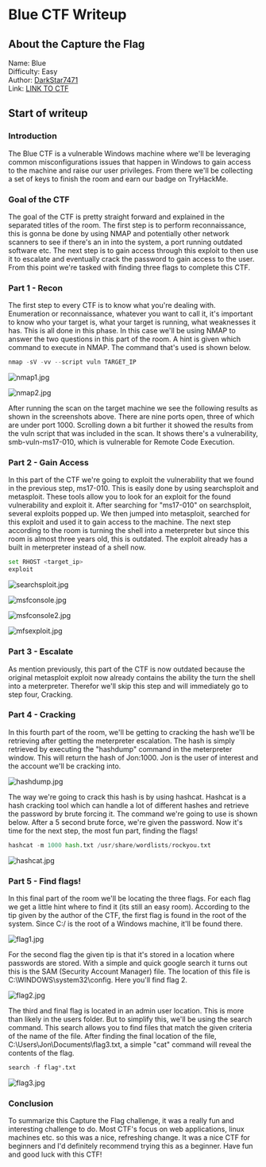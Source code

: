 # Blue CTF Writeup

## About the Capture the Flag 
Name: Blue\
Difficulty: Easy\
Author: [DarkStar7471](https://tryhackme.com/p/DarkStar7471)\
Link: [LINK TO CTF](https://tryhackme.com/room/blue)

## Start of writeup

### Introduction
The Blue CTF is a vulnerable Windows machine where we'll be leveraging common misconfigurations issues that happen in Windows to gain access to the machine and raise our user privileges. From there we'll be collecting a set of keys to finish the room and earn our badge on TryHackMe. 

### Goal of the CTF
The goal of the CTF is pretty straight forward and explained in the separated titles of the room. The first step is to perform reconnaissance, this is gonna be done by using NMAP and potentially other network scanners to see if there's an in into the system, a port running outdated software etc. The next step is to gain access through this exploit to then use it to escalate and eventually crack the password to gain access to the user. From this point we're tasked with finding three flags to complete this CTF.

### Part 1 - Recon
The first step to every CTF is to know what you're dealing with. Enumeration or reconnaissance, whatever you want to call it, it's important to know who your target is, what your target is running, what weaknesses it has. This is all done in this phase. In this case we'll be using NMAP to answer the two questions in this part of the room. A hint is given which command to execute in NMAP. The command that's used is shown below.

```python
nmap -sV -vv --script vuln TARGET_IP
```

![nmap1.jpg](./images/nmap1.jpg)

![nmap2.jpg](./images/nmap2.jpg)

After running the scan on the target machine we see the following results as shown in the screenshots above. There are nine ports open, three of which are under port 1000. Scrolling down a bit further it showed the results from the vuln script that was included in the scan. It shows there's a vulnerability, smb-vuln-ms17-010, which is vulnerable for Remote Code Execution.

### Part 2 - Gain Access
In this part of the CTF we're going to exploit the vulnerability that we found in the previous step, ms17-010. This is easily done by using searchsploit and metasploit. These tools allow you to look for an exploit for the found vulnerability and exploit it. After searching for "ms17-010" on searchsploit, several exploits popped up. We then jumped into metasploit, searched for this exploit and used it to gain access to the machine. The next step according to the room is turning the shell into a meterpreter but since this room is almost three years old, this is outdated. The exploit already has a built in meterpreter instead of a shell now.

```python
set RHOST <target_ip>
exploit
```

![searchsploit.jpg](./images/searchsploit.jpg)

![msfconsole.jpg](./images/mfsconsole.jpg)

![msfconsole2.jpg](./images/mfsconsole2.jpg)

![mfsexploit.jpg](./images/mfsexploit.jpg)

### Part 3 - Escalate
As mention previously, this part of the CTF is now outdated because the original metasploit exploit now already contains the ability the turn the shell into a meterpreter. Therefor we'll skip this step and will immediately go to step four, Cracking. 

### Part 4 - Cracking
In this fourth part of the room, we'll be getting to cracking the hash we'll be retrieving after getting the meterpreter escalation. The hash is simply retrieved by executing the "hashdump" command in the meterpreter window. This will return the hash of Jon:1000. Jon is the user of interest and the account we'll be cracking into. 

![hashdump.jpg](./images/hashdump.jpg)

The way we're going to crack this hash is by using hashcat. Hashcat is a hash cracking tool which can handle a lot of different hashes and retrieve the password by brute forcing it. The command we're going to use is shown below. After a 5 second brute force, we're given the password. Now it's time for the next step, the most fun part, finding the flags!

```python
hashcat -m 1000 hash.txt /usr/share/wordlists/rockyou.txt
```

![hashcat.jpg](./images/hashcat.jpg)

### Part 5 - Find flags!
In this final part of the room we'll be locating the three flags. For each flag we get a little hint where to find it (its still an easy room). According to the tip given by the author of the CTF, the first flag is found in the root of the system. Since C:/ is the root of a Windows machine, it'll be found there.

![flag1.jpg](./images/flag1.jpg)

For the second flag the given tip is that it's stored in a location where passwords are stored. With a simple and quick google search it turns out this is the SAM (Security Account Manager) file. The location of this file is C:\WINDOWS\system32\config. Here you'll find flag 2. 

![flag2.jpg](./images/flag2.jpg)

The third and final flag is located in an admin user location. This is more than likely in the users folder. But to simplify this, we'll be using the search command. This search allows you to find files that match the given criteria of the name of the file. After finding the final location of the file, C:\Users\Jon\Documents\flag3.txt, a simple "cat" command will reveal the contents of the flag.

```python
search -f flag*.txt
```

![flag3.jpg](./images/flag3.jpg)


### Conclusion
To summarize this Capture the Flag challenge, it was a really fun and interesting challenge to do. Most CTF's focus on web applications, linux machines etc. so this was a nice, refreshing change. It was a nice CTF for beginners and I'd definitely recommend trying this as a beginner. Have fun and good luck with this CTF!